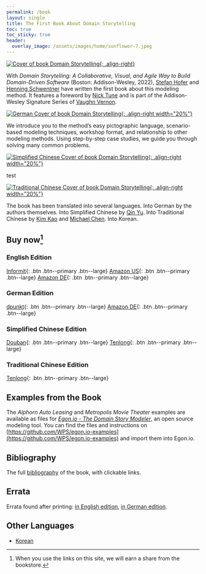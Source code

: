 ```yaml
---
permalink: /book
layout: single
title: The First Book About Domain Storytelling
toc: true
toc_sticky: true
header:
  overlay_image: /assets/images/home/sunflower-7.jpeg
---
```


[![Cover of book *Domain Storytelling*](https://www.informit.com/ShowCover.aspx?isbn=9780137458912&type=f){: .align-right}](#buy-now)

With *Domain Storytelling: A Collaborative, Visual, and Agile Way to Build Domain-Driven Software* (Boston: Addison-Wesley, 2022), [Stefan Hofer](https://twitter.com/hofstef) and [Henning Schwentner](https://hschwentner.io) have written the first book about this modeling method. It features a foreword by [Nick Tune](https://ntcoding.co.uk) and is part of the Addison-Wesley Signature Series of [Vaughn Vernon](https://vaughnvernon.com).

[![German Cover of book *Domain Storytelling*](https://dpunkt.de/wp-content/uploads/2023/02/13983.jpg){: .align-right width="20%"}](#buy-now)

We introduce you to the method’s easy pictographic language, scenario-based modeling techniques, workshop format, and relationship to other modeling methods. Using step-by-step case studies, we guide you through solving many common problems.

[![Simplified Chinese Cover of book *Domain Storytelling*](https://img1.doubanio.com/view/subject/l/public/s34941660.jpg){: .align-right width="20%"}](#buy-now)

test

[![Traditional Chinese Cover of book *Domain Storytelling*](https://cf-assets2.tenlong.com.tw/products/images/000/218/188/webp/9786263339330_bc.webp){: .align-right width="20%"}](#buy-now)

The book has been translated into several languages. Into German by the authors themselves. Into Simplified Chinese by [Qin Yu](https://www.douban.com/personage/36967430/). Into Traditional Chinese by [Kim Kao](https://www.linkedin.com/in/kimkao/) and [Michael Chen](https://www.linkedin.com/in/mien-hsiu-michael-chen-38935b13/). Into Korean.

## Buy now[^disclaimer]

[^disclaimer]: When you use the links on this site, we will earn a share from the bookstore.

### English Edition

[<i class="fas fa-book"></i> Informit](https://click.linksynergy.com/deeplink?id=Lbec0D6YaKE&mid=24808&murl=https%3A%2F%2Fwww.informit.com%2Fstore%2Fdomain-storytelling-a-collaborative-visual-and-agile-9780137458912){: .btn .btn--primary .btn--large}
[<i class="fab fa-amazon"></i> Amazon US](https://www.amazon.com/gp/product/0137458916/ref=as_li_tl?ie=UTF8&camp=1789&creative=9325&creativeASIN=0137458916&linkCode=as2&tag=hschwentner-20&linkId=729e88a7bfb67a51b739a78e9fa02c2e){: .btn .btn--primary .btn--large}
[<i class="fab fa-amazon"></i> Amazon DE](https://www.amazon.de/gp/product/0137458916/ref=as_li_tl?ie=UTF8&camp=1638&creative=6742&creativeASIN=0137458916&linkCode=as2&tag=hschwentner-21&linkId=5c4e31b4c04bf7817d05e996f0022b4c){: .btn .btn--primary .btn--large}

### German Edition

[<i class="fas fa-book"></i> dpunkt](https://dpunkt.de/produkt/domain-storytelling/?ref=10024){: .btn .btn--primary .btn--large}
[<i class="fab fa-amazon"></i> Amazon DE](https://amzn.to/3p6ZNRn){: .btn .btn--primary .btn--large}

### Simplified Chinese Edition

[<i class="fas fa-book"></i> Douban](https://book.douban.com/subject/36937772/){: .btn .btn--primary .btn--large}
[<i class="fas fa-book"></i> Tenlong](https://www.tenlong.com.tw/products/9787111754268){: .btn .btn--primary .btn--large}

### Traditional Chinese Edition

[<i class="fas fa-book"></i> Tenlong](https://www.tenlong.com.tw/products/9786263339330){: .btn .btn--primary .btn--large}

## Examples from the Book

The *Alphorn Auto Leasing* and *Metropolis Movie Theater* examples are available as files for [*Egon.io - The Domain Story Modeler*](https://egon.io/), an open source modeling tool. You can find the files and instructions on [https://github.com/WPS/egon.io-examples](https://github.com/WPS/egon.io-examples) and import them into Egon.io.

## Bibliography

The full [bibliography](/book/bibliography) of the book, with clickable links.

## Errata

Errata found after printing: [in English edition](/book/errata), [in German edition](/book/errata-de).

## Other Languages

- [Korean](https://wikibook.co.kr/domain-storytelling/)
